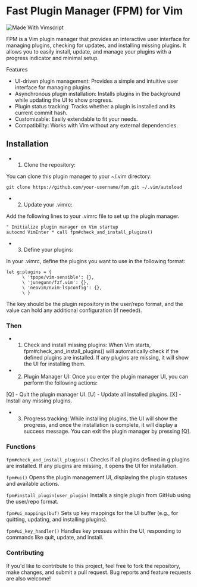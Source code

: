 # Fast Plugin Manager (FPM) for Vim

![Made With Vimscript](https://img.shields.io/badge/made_with-vimscript?style=for-the-badge&logo=vim&logoColor=%23000000&color=%2390ee90)

FPM is a Vim plugin manager that provides an interactive user interface for managing plugins, checking for updates, and installing missing plugins. It allows you to easily install, update, and manage your plugins with a progress indicator and minimal setup.

Features
- UI-driven plugin management: Provides a simple and intuitive user interface for managing plugins.
- Asynchronous plugin installation: Installs plugins in the background while updating the UI to show progress.
- Plugin status tracking: Tracks whether a plugin is installed and its current commit hash.
- Customizable: Easily extendable to fit your needs.
- Compatibility: Works with Vim without any external dependencies.

## Installation 

- 1. Clone the repository:

You can clone this plugin manager to your ~/.vim directory:

```git clone https://github.com/your-username/fpm.git ~/.vim/autoload```

- 2. Update your .vimrc:

Add the following lines to your .vimrc file to set up the plugin manager.

```vimscript 
" Initialize plugin manager on Vim startup
autocmd VimEnter * call fpm#check_and_install_plugins()
```

- 3. Define your plugins:

In your .vimrc, define the plugins you want to use in the following format:

``` vimscript
let g:plugins = {
      \ 'tpope/vim-sensible': {},
      \ 'junegunn/fzf.vim': {},
      \ 'neovim/nvim-lspconfig': {},
      \ }

```
The key should be the plugin repository in the user/repo format, and the value can hold any additional configuration (if needed).

### Then

- 1. Check and install missing plugins:
When Vim starts, fpm#check_and_install_plugins() will automatically check if the defined plugins are installed. If any plugins are missing, it will show the UI for installing them.

- 2. Plugin Manager UI:
Once you enter the plugin manager UI, you can perform the following actions:

[Q] - Quit the plugin manager UI.
[U] - Update all installed plugins.
[X] - Install any missing plugins.

- 3. Progress tracking:
While installing plugins, the UI will show the progress, and once the installation is complete, it will display a success message. You can exit the plugin manager by pressing [Q].

### Functions

`fpm#check_and_install_plugins()`
Checks if all plugins defined in g:plugins are installed. If any plugins are missing, it opens the UI for installation.

`fpm#ui()`
Opens the plugin management UI, displaying the plugin statuses and available actions.

`fpm#install_plugin(user_plugin)`
Installs a single plugin from GitHub using the user/repo format.

`fpm#ui_mappings(buf)`
Sets up key mappings for the UI buffer (e.g., for quitting, updating, and installing plugins).

`fpm#ui_key_handler()`
Handles key presses within the UI, responding to commands like quit, update, and install.

### Contributing
If you'd like to contribute to this project, feel free to fork the repository, make changes, and submit a pull request. Bug reports and feature requests are also welcome!
